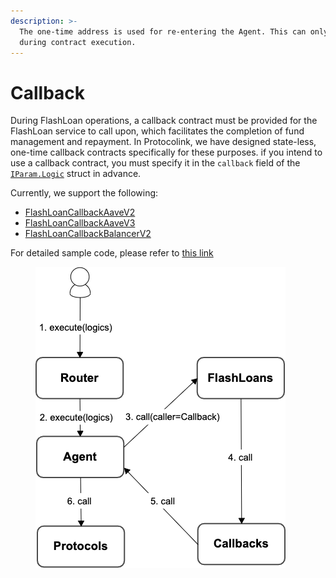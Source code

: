 ```yaml
---
description: >-
  The one-time address is used for re-entering the Agent. This can only be set
  during contract execution.
---
```


# Callback

During FlashLoan operations, a callback contract must be provided for the FlashLoan service to call upon, which facilitates the completion of fund management and repayment. In Protocolink, we have designed state-less, one-time callback contracts specifically for these purposes. if you intend to use a callback contract, you must specify it in the `callback` field of the [`IParam.Logic`](router.md#iparam.logic) struct in advance.

Currently, we support the following:

* [FlashLoanCallbackAaveV2](https://github.com/dinngo/protocolink-contract/blob/master/src/callbacks/AaveV2FlashLoanCallback.sol)
* [FlashLoanCallbackAaveV3](https://github.com/dinngo/protocolink-contract/blob/master/src/callbacks/AaveV3FlashLoanCallback.sol)
* [FlashLoanCallbackBalancerV2](https://github.com/dinngo/protocolink-contract/blob/master/src/callbacks/BalancerV2FlashLoanCallback.sol)

For detailed sample code, please refer to [this link](https://github.com/dinngo/protocolink-contract/blob/master/test/integration/AaveV2.t.sol#L119)

<figure><img src="../../.gitbook/assets/callbacks (2).png" alt=""><figcaption></figcaption></figure>



###



